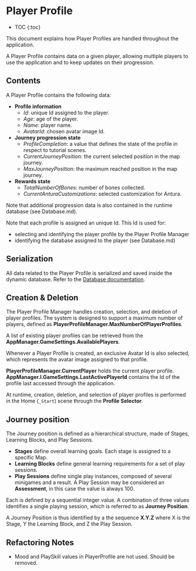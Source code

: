 # Player Profile

* TOC
{:toc}

This document explains how Player Profiles are handled throughout the application.

A Player Profile contains data on a given player, allowing multiple players to use the application and to keep updates on their progression.

## Contents

A Player Profile contains the following data:
 * **Profile information**
	* *Id*: unique Id assigned to the player.
	* *Age*: age of the player.
	* *Name*: player name.
	* *AvatarId*: chosen avatar image Id.
 * **Journey progression state**
	* *ProfileCompletion*: a value that defines the state of the profile in respect to tutorial scenes.
	* *CurrentJourneyPosition*: the current selected position in the map journey.
	* *MaxJourneyPosition*: the maximum reached position in the map journey.
 * **Rewards state**
	* *TotalNumberOfBones*: number of bones collected.
	* *CurrentAnturaCustomizations*: selected customization for Antura.

Note that additional progression data is also contained in the runtime database (see Database.md).

Note that each profile is assigned an unique Id.
This Id is used for:

 * selecting and identifying the player profile by the Player Profile Manager
 * identifying the database assigned to the player (see Database.md)


## Serialization

All data related to the Player Profile is serialized and saved inside the dynamic database.
Refer to the [Database documentation](Database.md).

## Creation & Deletion

The Player Profile Manager handles creation, selection, and deletion of player profiles.
The system is designed to support a maximum number of players, defined as **PlayerProfileManager.MaxNumberOfPlayerProfiles**.

A list of existing player profiles can be retrieved from the **AppManager.GameSettings.AvailablePlayers**.

Whenever a Player Profile is created, an exclusive Avatar Id is also selected, which represents the avatar image assigned to that profile.

**PlayerProfileManager.CurrentPlayer** holds the current player profile.
**AppManager.I.GameSettings.LastActivePlayerId** contains the Id of the profile last accessed through the application.

At runtime, creation, deletion, and selection of player profiles is performed in the Home (`_Start`) scene through the **Profile Selector**.


## Journey position

The Journey position is defined as a hierarchical structure, made of Stages, Learning Blocks, and Play Sessions.

 * **Stages** define overall learning goals. Each stage is assigned to a specific Map.
 * **Learning Blocks** define general learning requirements for a set of play sessions.
 * **Play Sessions** define single play instances, composed of several minigames and a result.
  A Play Session may be considered an **Assessment**, in this case the value is always 100.

Each is defined by a sequential integer value.
A combination of three values identifies a single playing session, which is referred to as **Journey Position**.

A Journey Position is thus identified by a the sequence **X.Y.Z** where X is the Stage, Y the Learning Block, and Z the Play Session.

## Refactoring Notes
- Mood and PlaySkill values in PlayerProfile are not used. Should be removed.
